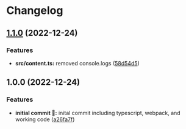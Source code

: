 # Changelog

## [1.1.0](https://github.com/itmayziii/twitch-download-chrome-extension/compare/twitch-download-chrome-extension-v1.0.0...twitch-download-chrome-extension-v1.1.0) (2022-12-24)


### Features

* **src/content.ts:** removed console.logs ([58d54d5](https://github.com/itmayziii/twitch-download-chrome-extension/commit/58d54d5a5cc100dc174cd8f06412f93ce1f57b9e))

## 1.0.0 (2022-12-24)


### Features

* **initial commit :rocket::** inital commit including typescript, webpack, and working code ([a26fa7f](https://github.com/itmayziii/twitch-download-chrome-extension/commit/a26fa7f4fbdf520cf215bab04a2593489ab928e6))

